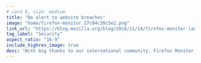 ```yaml
---
# card 8, size: medium
title: "Be alert to website breaches"
image: "home/firefox-monitor.27c84c30c5e2.png"
link_url: "https://blog.mozilla.org/blog/2018/11/14/firefox-monitor-launches-in-26-languages-and-adds-new-desktop-browser-feature/?utm_source=www.mozilla.org&utm_medium=referral&utm_campaign=homepage&utm_content=card"
tag_label: "Security"
aspect_ratio: "16-9"
include_highres_image: true
desc: "With big thanks to our international community, Firefox Monitor can now alert users to data breaches in 26 languages."
---
```

